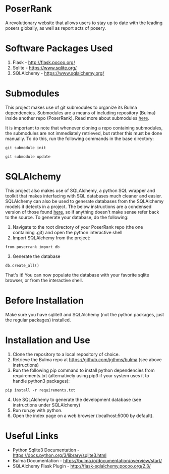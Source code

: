 # PoserRank

A revolutionary website that allows users to stay up to date with the leading
posers globally, as well as report acts of posery.

# Software Packages Used

1. Flask - http://flask.pocoo.org/
2. Sqlite - https://www.sqlite.org/
3. SQLAlchemy - https://www.sqlalchemy.org/

# Submodules

This project makes use of git submodules to organize its Bulma dependencies.
Submodules are a means of including repository (Bulma) inside another
repo (PoserRank).  Read more about submodules
[here](https://git-scm.com/book/en/v2/Git-Tools-Submodules).

It is important to note that whenever cloning a repo containing submodules, the
submodules are not immediately retrieved, but rather this must be done manually.
To do this, run the following commands in the base directory:

```
git submodule init
```

```
git submodule update
```

# SQLAlchemy

This project also makes use of SQLAlchemy, a python SQL wrapper and toolkit that makes interfacing with SQL databases much cleaner and easier.  SQLAlchemy can also be used to generate databases from the SQLAlchemy models it detects in a project.  The below instructions are a condensed version of those found [here](http://flask-sqlalchemy.pocoo.org/2.3/quickstart/), so if anything doesn't make sense refer back to the source.  To generate your database, do the following:

1. Navigate to the root directory of your PoserRank repo (the one containing .git) and open the python interactive shell
2. Import SQLAlchemy from the project:
```
from poserrank import db
```
3. Generate the database
```
db.create_all()
```

That's it!  You can now populate the database with your favorite sqlite browser, or from the interactive shell.

# Before Installation

Make sure you have sqlite3 and SQLAlchemy (not the python packages, just the regular packages) installed.

# Installation and Use

1. Clone the repository to a local repository of choice.
2. Retrieve the Bulma repo at https://github.com/jgthms/bulma (see above instructions)
3. Run the following pip command to install python dependencies from requirements.txt (alternatively using pip3 if your system uses it to handle python3 packages):
```
pip install -r requirements.txt
```
4. Use SQLAlchemy to generate the development database (see instructions under SQLAlchemy)
5. Run run.py with python.
6. Open the index page on a web browser (localhost:5000 by default).

# Useful Links

* Python Sqlite3 Documentation - https://docs.python.org/3/library/sqlite3.html
* Bulma Documentation - https://bulma.io/documentation/overview/start/
* SQLAlchemy Flask Plugin - http://flask-sqlalchemy.pocoo.org/2.3/
